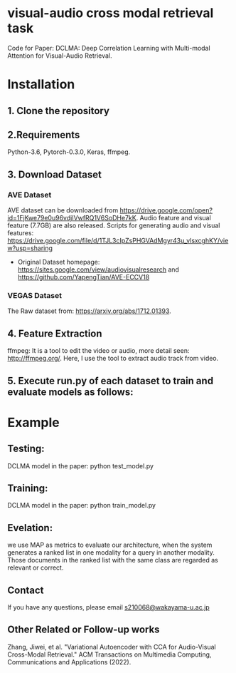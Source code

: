 # visual-audio cross modal retrieval task

Code for Paper: DCLMA: Deep Correlation Learning with Multi-modal Attention for Visual-Audio Retrieval.
# Installation
## 1. Clone the repository

## 2.Requirements
Python-3.6, Pytorch-0.3.0, Keras, ffmpeg.

## 3. Download Dataset
### AVE Dataset 
AVE dataset can be downloaded from https://drive.google.com/open?id=1FjKwe79e0u96vdjIVwfRQ1V6SoDHe7kK.
Audio feature and visual feature (7.7GB) are also released. Scripts for generating audio and visual features: https://drive.google.com/file/d/1TJL3cIpZsPHGVAdMgyr43u_vlsxcghKY/view?usp=sharing
- Original Dataset homepage: https://sites.google.com/view/audiovisualresearch and https://github.com/YapengTian/AVE-ECCV18

### VEGAS Dataset 
The Raw dataset from: https://arxiv.org/abs/1712.01393.

## 4. Feature Extraction
ffmpeg:
It is a tool to edit the video or audio, more detail seen: http://ffmpeg.org/. Here, I use the tool to extract audio track from video.

## 5. Execute run.py of each dataset to train and evaluate models as follows:

# Example
## Testing:
DCLMA model in the paper: python test_model.py

## Training:
DCLMA model in the paper: python train_model.py

## Evelation: 
we use MAP as metrics to evaluate our architecture, when the system generates a ranked list in one modality for a query in another modality. Those documents in the ranked list with the same class are regarded as relevant or correct.

## Contact
If you have any questions, please email s210068@wakayama-u.ac.jp
## Other Related or Follow-up works
Zhang, Jiwei, et al. "Variational Autoencoder with CCA for Audio-Visual Cross-Modal Retrieval." ACM Transactions on Multimedia Computing, Communications and Applications (2022).

